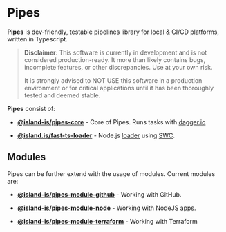 # Pipes

**Pipes** is dev-friendly, testable pipelines library for local & CI/CD platforms, written in Typescript.


> **Disclaimer**: This software is currently in development and is not considered production-ready. It more than likely contains bugs, incomplete features, or other discrepancies. Use at your own risk.
>
> It is strongly advised to NOT USE this software in a production environment or for critical applications until it has been thoroughly tested and deemed stable.


**Pipes** consist of:

- [**@island-is/pipes-core**](apps/pipes/) - Core of Pipes. Runs tasks with [dagger.io](https://dagger.io)

- [**@island.is/fast-ts-loader**](libs/fast-ts-loader/) - Node.js [loader](https://nodejs.org/api/esm.html#loaders) using [SWC](https://swc.rs/).

## Modules

Pipes can be further extend with the usage of modules. Current modules are:

- [**@island-is/pipes-module-github**](pipes-modules/pipes-module-github/) - Working with GitHub.

- [**@island-is/pipes-module-node**](pipes-modules/pipes-module-node/) - Working with NodeJS apps.

- [**@island-is/pipes-module-terraform**](pipes-modules/pipes-module-terraform/) - Working with Terraform
